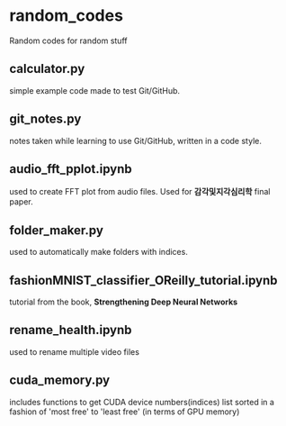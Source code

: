 # random_codes
Random codes for random stuff

## calculator.py

simple example code made to test Git/GitHub.

## git_notes.py

notes taken while learning to use Git/GitHub, written in a code style.

## audio_fft_pplot.ipynb

used to create FFT plot from audio files. Used for **감각및지각심리학** final paper.

## folder_maker.py

used to automatically make folders with indices.

## fashionMNIST_classifier_OReilly_tutorial.ipynb

tutorial from the book, **Strengthening Deep Neural Networks**

## rename_health.ipynb
  
used to rename multiple video files

## cuda_memory.py

includes functions to get CUDA device numbers(indices) list sorted in a fashion of 'most free' to 'least free' (in terms of GPU memory)
